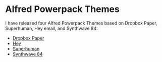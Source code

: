 # Alfred Powerpack Themes

I have released four Alfred Powerpack Themes based on Dropbox Paper, Superhuman, Hey email, and Synthwave 84:

* [Dropbox Paper](/chrismessina/alfred-theme-dropbox-paper)
* [Hey](/chrismessina/alfred-theme-hey)
* [Superhuman](/chrismessina/alfred-theme-superhuman)
* [Synthwave 84](/chrismessina/alfred-theme-synthwave-84)
